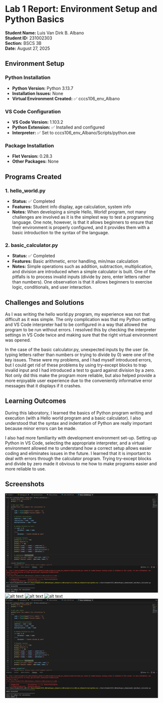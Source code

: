 # Lab 1 Report: Environment Setup and Python Basics

**Student Name:** Luis Van Dirk B. Albano\
**Student ID:** 231002303\
**Section:** BSCS 3B\
**Date:** August 27, 2025

## Environment Setup

### Python Installation
- **Python Version:** Python 3.13.7
- **Installation Issues:** None
- **Virtual Environment Created:** ✅ cccs106_env_Albano

### VS Code Configuration
- **VS Code Version:** 1.103.2
- **Python Extension:** ✅ Installed and configured
- **Interpreter:** ✅ Set to cccs106_env_Albano/Scripts/python.exe

### Package Installation
- **Flet Version:** 0.28.3
- **Other Packages:** None

## Programs Created

### 1. hello_world.py
- **Status:** ✅ Completed
- **Features:** Student info display, age calculation, system info
- **Notes:** When developing a simple Hello, World! program, not many challenges are involved as it is the simplest way to test a programming language. One note, however, is that it allows beginners to ensure that their environment is properly configured, and it provides them with a basic introduction to the syntax of the language.

### 2. basic_calculator.py
- **Status:** ✅ Completed
- **Features:** Basic arithmetic, error handling, min/max calculation
- **Notes:** Simple operations such as addition, subtraction, multiplication, and division are introduced when a simple calculator is built. One of the pitfalls is to process invalid inputs (divide by zero, enter letters rather than numbers). One observation is that it allows beginners to exercise logic, conditionals, and user interaction.

## Challenges and Solutions

As I was writing the hello world.py program, my experience was not that difficult as it was simple. The only complication was that my Python setting and VS Code interpreter had to be configured in a way that allowed the program to be run without errors. I resolved this by checking the interpreter settings in VS Code twice and making sure that the right virtual environment was opened.

In the case of the basic calculator.py, unexpected inputs by the user (ie. typing letters rather than numbers or trying to divide by 0) were one of the key issues. These were my problems, and I had myself introduced errors, but I could get rid of these problems by using try-except blocks to trap invalid input and I had introduced a test to guard against division by a zero. Not only did this make the program more reliable, but also helped provide a more enjoyable user experience due to the conveniently informative error messages that it displays if it crashes.

## Learning Outcomes

During this laboratory, I learned the basics of Python program writing and execution (with a Hello world program and a basic calculator). I also understood that the syntax and indentation of Python are really important because minor errors can be made.

I also had more familiarity with development environment set-up. Setting up Python in VS Code, selecting the appropriate interpreter, and a virtual environment allowed me to understand how a correct setup allows easier coding and eliminates issues in the future. I learned that it is important to deal with errors through the calculator program. Trying try-except blocks and divide by zero made it obvious to me how to make programs easier and more reliable to use.

## Screenshots

![alt text](Lab1_ScreenShots/basic_calculator_output.png.png)
![alt text](Lab1_ScreenShots/environment_setup2.png.png)
![alt text](Lab1_ScreenShots/vscode_setup.png.png)
![alt text](Lab1_ScreenShots/hello_world_output.png.png)
![alt text](Lab1_ScreenShots/basic_calculator_output.png.png)

